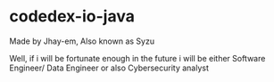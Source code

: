 # codedex-io-java


Made by Jhay-em, Also known as Syzu 

Well, if i will be fortunate enough in the future i will be either Software Engineer/ Data Engineer or also Cybersecurity analyst

